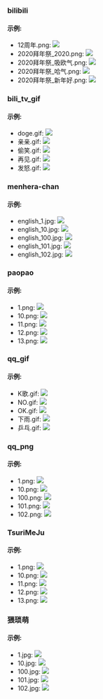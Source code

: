 ### bilibili

#### 示例:

- 12周年.png: <img src="./bilibili/12周年.png">
- 2020拜年祭_2020.png: <img src="./bilibili/2020拜年祭_2020.png">
- 2020拜年祭_吸欧气.png: <img src="./bilibili/2020拜年祭_吸欧气.png">
- 2020拜年祭_哈气.png: <img src="./bilibili/2020拜年祭_哈气.png">
- 2020拜年祭_新年好.png: <img src="./bilibili/2020拜年祭_新年好.png">

### bili_tv_gif

#### 示例:

- doge.gif: <img src="./bili_tv_gif/doge.gif">
- 亲亲.gif: <img src="./bili_tv_gif/亲亲.gif">
- 偷笑.gif: <img src="./bili_tv_gif/偷笑.gif">
- 再见.gif: <img src="./bili_tv_gif/再见.gif">
- 发怒.gif: <img src="./bili_tv_gif/发怒.gif">

### menhera-chan

#### 示例:

- english_1.jpg: <img src="./menhera-chan/english_1.jpg">
- english_10.jpg: <img src="./menhera-chan/english_10.jpg">
- english_100.jpg: <img src="./menhera-chan/english_100.jpg">
- english_101.jpg: <img src="./menhera-chan/english_101.jpg">
- english_102.jpg: <img src="./menhera-chan/english_102.jpg">

### paopao

#### 示例:

- 1.png: <img src="./paopao/1.png">
- 10.png: <img src="./paopao/10.png">
- 11.png: <img src="./paopao/11.png">
- 12.png: <img src="./paopao/12.png">
- 13.png: <img src="./paopao/13.png">

### qq_gif

#### 示例:

- K歌.gif: <img src="./qq_gif/K歌.gif">
- NO.gif: <img src="./qq_gif/NO.gif">
- OK.gif: <img src="./qq_gif/OK.gif">
- 下雨.gif: <img src="./qq_gif/下雨.gif">
- 乒乓.gif: <img src="./qq_gif/乒乓.gif">

### qq_png

#### 示例:

- 1.png: <img src="./qq_png/1.png">
- 10.png: <img src="./qq_png/10.png">
- 100.png: <img src="./qq_png/100.png">
- 101.png: <img src="./qq_png/101.png">
- 102.png: <img src="./qq_png/102.png">

### TsuriMeJu

#### 示例:

- 1.png: <img src="./TsuriMeJu/1.png">
- 10.png: <img src="./TsuriMeJu/10.png">
- 11.png: <img src="./TsuriMeJu/11.png">
- 12.png: <img src="./TsuriMeJu/12.png">
- 13.png: <img src="./TsuriMeJu/13.png">

### 猥琐萌

#### 示例:

- 1.jpg: <img src="./猥琐萌/1.jpg">
- 10.jpg: <img src="./猥琐萌/10.jpg">
- 100.jpg: <img src="./猥琐萌/100.jpg">
- 101.jpg: <img src="./猥琐萌/101.jpg">
- 102.jpg: <img src="./猥琐萌/102.jpg">

